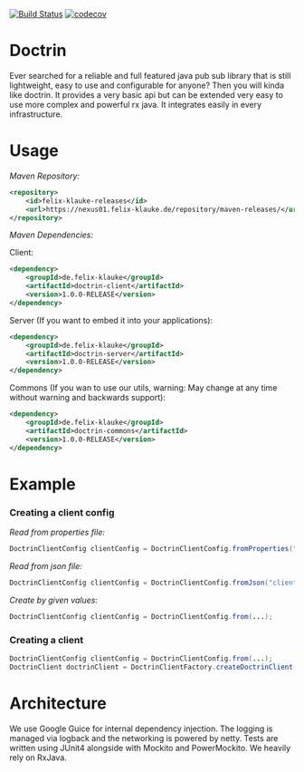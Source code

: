 [![Build Status](https://travis-ci.org/FelixKlauke/doctrin.svg?branch=dev)](https://travis-ci.org/FelixKlauke/doctrin)
[![codecov](https://codecov.io/gh/FelixKlauke/doctrin/branch/dev/graph/badge.svg)](https://codecov.io/gh/FelixKlauke/doctrin)

# Doctrin

Ever searched for a reliable and full featured java pub sub library that is still lightweight, easy to use and
configurable for anyone? Then you will kinda like doctrin. It provides a very basic api but can be extended very
easy to use more complex and powerful rx java. It integrates easily in every infrastructure.

# Usage

_Maven Repository:_
```xml
<repository>
    <id>felix-klauke-releases</id>
    <url>https://nexus01.felix-klauke.de/repository/maven-releases/</url>
</repository>
```

_Maven Dependencies:_

Client:
```xml
<dependency>
    <groupId>de.felix-klauke</groupId>
    <artifactId>doctrin-client</artifactId>
    <version>1.0.0-RELEASE</version>
</dependency>
```

Server (If you want to embed it into your applications):
```xml
<dependency>
    <groupId>de.felix-klauke</groupId>
    <artifactId>doctrin-server</artifactId>
    <version>1.0.0-RELEASE</version>
</dependency>
```

Commons (If you wan to use our utils, warning: May change at any time without warning and backwards support):
```xml
<dependency>
    <groupId>de.felix-klauke</groupId>
    <artifactId>doctrin-commons</artifactId>
    <version>1.0.0-RELEASE</version>
</dependency>
```

# Example
### Creating a client config

_Read from properties file:_
```java
DoctrinClientConfig clientConfig = DoctrinClientConfig.fromProperties("client.properties");
```

_Read from json file:_
```java
DoctrinClientConfig clientConfig = DoctrinClientConfig.fromJson("client-config.json");
```

_Create by given values:_
```java
DoctrinClientConfig clientConfig = DoctrinClientConfig.from(...);
```

### Creating a client
```java
DoctrinClientConfig clientConfig = DoctrinClientConfig.from(...);
DoctrinClient doctrinClient = DoctrinClientFactory.createDoctrinClient();
```

# Architecture
We use Google Guice for internal dependency injection. The logging is managed via logback and the networking is powered
by netty. Tests are written using JUnit4 alongside with Mockito and PowerMockito. We heavily rely on RxJava.
